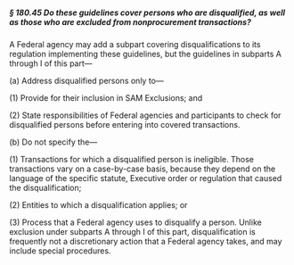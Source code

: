 ##### § 180.45 Do these guidelines cover persons who are disqualified, as well as those who are excluded from nonprocurement transactions? #####

A Federal agency may add a subpart covering disqualifications to its regulation implementing these guidelines, but the guidelines in subparts A through I of this part—

(a) Address disqualified persons only to—

(1) Provide for their inclusion in SAM Exclusions; and

(2) State responsibilities of Federal agencies and participants to check for disqualified persons before entering into covered transactions.

(b) Do not specify the—

(1) Transactions for which a disqualified person is ineligible. Those transactions vary on a case-by-case basis, because they depend on the language of the specific statute, Executive order or regulation that caused the disqualification;

(2) Entities to which a disqualification applies; or

(3) Process that a Federal agency uses to disqualify a person. Unlike exclusion under subparts A through I of this part, disqualification is frequently not a discretionary action that a Federal agency takes, and may include special procedures.